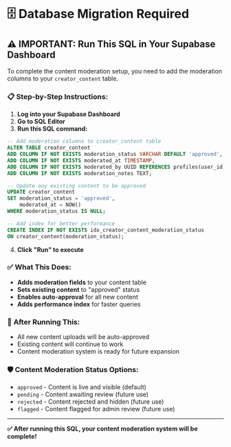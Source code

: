 # 🗄️ Database Migration Required

## ⚠️ IMPORTANT: Run This SQL in Your Supabase Dashboard

To complete the content moderation setup, you need to add the moderation columns to your `creator_content` table.

### 📋 **Step-by-Step Instructions:**

1. **Log into your Supabase Dashboard**
2. **Go to SQL Editor**
3. **Run this SQL command:**

```sql
-- Add moderation columns to creator_content table
ALTER TABLE creator_content 
ADD COLUMN IF NOT EXISTS moderation_status VARCHAR DEFAULT 'approved',
ADD COLUMN IF NOT EXISTS moderated_at TIMESTAMP,
ADD COLUMN IF NOT EXISTS moderated_by UUID REFERENCES profiles(user_id),
ADD COLUMN IF NOT EXISTS moderation_notes TEXT;

-- Update any existing content to be approved
UPDATE creator_content 
SET moderation_status = 'approved', 
    moderated_at = NOW()
WHERE moderation_status IS NULL;

-- Add index for better performance
CREATE INDEX IF NOT EXISTS idx_creator_content_moderation_status 
ON creator_content(moderation_status);
```

4. **Click "Run" to execute**

### ✅ **What This Does:**
- **Adds moderation fields** to your content table
- **Sets existing content** to "approved" status
- **Enables auto-approval** for all new content
- **Adds performance index** for faster queries

### 🚀 **After Running This:**
- All new content uploads will be auto-approved
- Existing content will continue to work
- Content moderation system is ready for future expansion

### 🛡️ **Content Moderation Status Options:**
- `approved` - Content is live and visible (default)
- `pending` - Content awaiting review (future use)
- `rejected` - Content rejected and hidden (future use)
- `flagged` - Content flagged for admin review (future use)

---

**✅ After running this SQL, your content moderation system will be complete!**